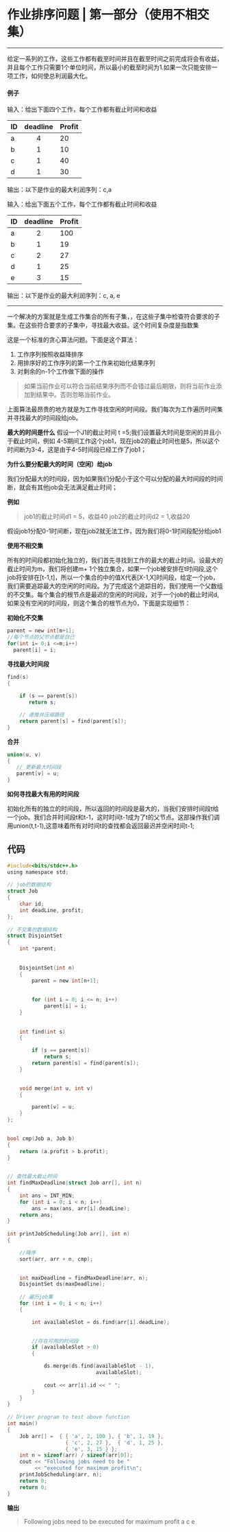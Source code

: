 # 作业排序问题 | 第一部分（使用不相交集）
****
给定一系列的工作，这些工作都有截至时间并且在截至时间之前完成将会有收益，并且每个工作只需要1个单位时间，所以最小的截至时间为1.如果一次只能安排一项工作，如何使总利润最大化。

#### 例子
输入：给出下面四个工作，每个工作都有截止时间和收益

|ID|deadline|Profit|
|-|:-:|-|
|a|4|20|
|b|1|10
|c|1|40  
|d|1|30

输出：以下是作业的最大利润序列：c,a

输入：给出下面五个工作，每个工作都有截止时间和收益

|ID|deadline|Profit|
|-|:-:|-|
|a|2|100|
|b|1|19
|c|2|27
|d|1|25
|e|3|15

输出：以下是作业的最大利润序列：c, a, e

***
一个解决的方案就是生成工作集合的所有子集，，在这些子集中检查符合要求的子集。在这些符合要求的子集中，寻找最大收益。这个时间复杂度是指数集

这是一个标准的贪心算法问题。下面是这个算法：
1. 工作序列按照收益降排序
2. 用排序好的工作序列的第一个工作来初始化结果序列
3. 对剩余的n-1个工作做下面的操作
>如果当前作业可以符合当前结果序列而不会错过最后期限，则将当前作业添加到结果中。否则忽略当前作业。

上面算法最昂贵的地方就是为工作寻找空闲的时间段。我们每次为工作遍历时间集并寻找最大的时间段给job。

**最大的时间是什么**
假设一个J1的截止时间 t =5;我们设置最大时间是空闲的并且小于截止时间，例如 4-5期间工作这个job1，现在job2的截止时间也是5，所以这个时间断为3-4，这是由于4-5时间段已经工作了job1；

**为什么要分配最大的时间（空闲）给job**

我们分配最大的时间段，因为如果我们分配小于这个可以分配的最大时间段的时间断，就会有其他job会无法满足截止时间；

**例如**
> job1的截止时间d1 = 5，收益40
> job2的截止时间d2 = 1,收益20

假设job1分配0-1时间断，现在job2就无法工作，因为我们将0-1时间段配分给job1


**使用不相交集**

所有的时间段都初始化独立的，我们首先寻找到工作的最大的截止时间。设最大的截止时间为m，我们将创建m+ 1个独立集合，如果一个job被安排在t时间段,这个job将安排在[t-1,t]，所以一个集合的中的值X代表[X-1,X]时间段，给定一个job，我们需要追踪最大的空闲的时间段。为了完成这个追踪目的，我们使用一个父数组的不交集。每个集合的根节点是最迟的空闲的时间段，对于一个job的截止时间d,如果没有空闲的时间段，则这个集合的根节点为0，下面是实现细节：

**初始化不交集**

```c
parent = new int[m+1];
//每个节点的父节点都是自己
for(int i= 0;i <=m;i++)
  parent[i] = i;
```

**寻找最大时间段**

```c
find(s)
{
    
    if (s == parent[s])
       return s;

    // 递推并压缩路径
    return parent[s] = find(parent[s]);
} 

```

**合并**

```c
union(u, v)
{
   // 更新最大时间段
   parent[v] = u;
} 

```

**如何寻找最大有用的时间段**

初始化所有的独立的时间段，所以返回的时间段是最大的，当我们安排时间段t给一个job。我们合并时间段t和t-1，这时时间t-1成为了t的父节点。这部操作我们调用union(t,t-1),这意味着所有对时间t的查找都会返回最迟并空闲时间t-1;

## 代码

```c
#include<bits/stdc++.h> 
using namespace std; 
  
// job的数据结构
struct Job 
{ 
    char id; 
    int deadLine, profit; 
}; 
  
// 不交集的数据结构
struct DisjointSet 
{ 
    int *parent; 
  
    
    DisjointSet(int n) 
    { 
        parent = new int[n+1]; 
  
        
        for (int i = 0; i <= n; i++) 
            parent[i] = i; 
    } 
  
   
    int find(int s) 
    { 

        if (s == parent[s]) 
            return s; 
        return parent[s] = find(parent[s]); 
    } 
  

    void merge(int u, int v) 
    { 

        parent[v] = u; 
    } 
}; 
  

bool cmp(Job a, Job b) 
{ 
    return (a.profit > b.profit); 
} 
  

// 查找最大截止时间
int findMaxDeadline(struct Job arr[], int n) 
{ 
    int ans = INT_MIN; 
    for (int i = 0; i < n; i++) 
        ans = max(ans, arr[i].deadLine); 
    return ans; 
} 
  
int printJobScheduling(Job arr[], int n) 
{ 

    //降序
    sort(arr, arr + n, cmp); 
  

    int maxDeadline = findMaxDeadline(arr, n); 
    DisjointSet ds(maxDeadline); 
  
    // 遍历job集
    for (int i = 0; i < n; i++) 
    { 

        int availableSlot = ds.find(arr[i].deadLine); 
  

        //存在可用的时间段
        if (availableSlot > 0) 
        { 

            ds.merge(ds.find(availableSlot - 1),  
                             availableSlot); 
  
            cout << arr[i].id << " "; 
        } 
    } 
} 
  
// Driver program to test above function 
int main() 
{ 
    Job arr[] =  { { 'a', 2, 100 }, { 'b', 1, 19 },  
                   { 'c', 2, 27 },  { 'd', 1, 25 },  
                   { 'e', 3, 15 } }; 
    int n = sizeof(arr) / sizeof(arr[0]); 
    cout << "Following jobs need to be "
         << "executed for maximum profit\n"; 
    printJobScheduling(arr, n); 
    return 0; 
    return 0; 
} 

```

**输出**
>Following jobs need to be executed for maximum profit
a c e 